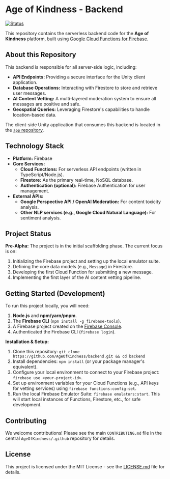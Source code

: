 # Age of Kindness - Backend

[![Status](https://img.shields.io/badge/status-active-success.svg)]()

This repository contains the serverless backend code for the **Age of Kindness** platform, built using [Google Cloud Functions for Firebase](https://firebase.google.com/docs/functions).

## About this Repository

This backend is responsible for all server-side logic, including:

- **API Endpoints:** Providing a secure interface for the Unity client application.
- **Database Operations:** Interacting with Firestore to store and retrieve user messages.
- **AI Content Vetting:** A multi-layered moderation system to ensure all messages are positive and safe.
- **Geospatial Queries:** Leveraging Firestore's capabilities to handle location-based data.

The client-side Unity application that consumes this backend is located in the [`app` repository](https://github.com/AgeOfKindness/app).

## Technology Stack

- **Platform:** Firebase
- **Core Services:**
  - **Cloud Functions:** For serverless API endpoints (written in TypeScript/Node.js).
  - **Firestore:** As the primary real-time, NoSQL database.
  - **Authentication (optional):** Firebase Authentication for user management.
- **External APIs:**
  - **Google Perspective API / OpenAI Moderation:** For content toxicity analysis.
  - **Other NLP services (e.g., Google Cloud Natural Language):** For sentiment analysis.

## Project Status

**Pre-Alpha:** The project is in the initial scaffolding phase. The current focus is on:
1.  Initializing the Firebase project and setting up the local emulator suite.
2.  Defining the core data models (e.g., `Message`) in Firestore.
3.  Developing the first Cloud Function for submitting a new message.
4.  Implementing the first layer of the AI content vetting pipeline.

## Getting Started (Development)

To run this project locally, you will need:
1.  **Node.js** and **npm/yarn/pnpm**.
2.  The **Firebase CLI** (`npm install -g firebase-tools`).
3.  A Firebase project created on the [Firebase Console](https://console.firebase.google.com/).
4.  Authenticated the Firebase CLI (`firebase login`).

**Installation & Setup:**

1.  Clone this repository: `git clone https://github.com/AgeOfKindness/backend.git && cd backend`
2.  Install dependencies: `npm install` (or your package manager's equivalent).
3.  Configure your local environment to connect to your Firebase project: `firebase use <your-project-id>`.
4.  Set up environment variables for your Cloud Functions (e.g., API keys for vetting services) using `firebase functions:config:set`.
5.  Run the local Firebase Emulator Suite: `firebase emulators:start`. This will start local instances of Functions, Firestore, etc., for safe development.

## Contributing

We welcome contributions! Please see the main `CONTRIBUTING.md` file in the central `AgeOfKindness/.github` repository for details.

## License

This project is licensed under the MIT License - see the [LICENSE.md](LICENSE.md) file for details.
